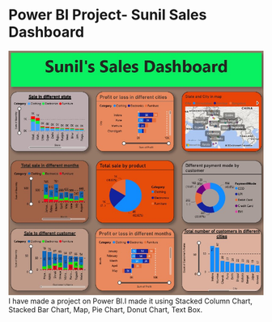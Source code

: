 # Power BI Project- Sunil Sales Dashboard
<img src ="https://github.com/SunilKumarKushavaha1/Project/blob/main/Power%20BI1.jpg">
I have made a project on Power BI.I made it using Stacked Column Chart, Stacked Bar Chart, Map, Pie Chart, Donut Chart, Text Box.
